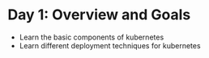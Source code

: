 # Day 1: Overview and Goals
* Learn the basic components of kubernetes
* Learn different deployment techniques for kubernetes

